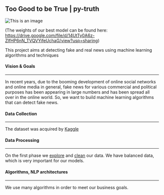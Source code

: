 ## Too Good to be True | py-truth 
![This is an image](https://www.internetmatters.org/wp-content/uploads/2020/10/learn-about-fake-news-600x315.png) 

(The weights of our best model can be found here: https://drive.google.com/file/d/14UtTy0A6z-ZlfHP6nN_TVQVYifeUchaG/view?usp=sharing)

This project aims at detecting fake and real news using machine learning algorithms and techniques

#### Vision & Goals
____________________________________________________________
In recent years, due to the booming development of online social networks and online media in general, fake news for various commercial and political purposes has been appearing in large numbers and has been spread all over in the online world. So, we want to build machine learning algorithms that can detect fake news.  

#### Data Collection 
____________________________________________________________
The dataset was acquired by [Kaggle]( https://www.kaggle.com/clmentbisaillon/fake-and-real-news-dataset ) 

#### Data Processing 
____________________________________________________________
On the first phase we [explore](https://github.com/chriskal96/fake-news/blob/main/1_eda.ipynb) and [clean](https://github.com/chriskal96/fake-news/blob/main/2_text_pre_processing.ipynb ) our data. We have balanced data, which is very important for our models. 

#### Algorithms, NLP architectures  
____________________________________________________________
We use many algorithms in order to meet our business goals. 
